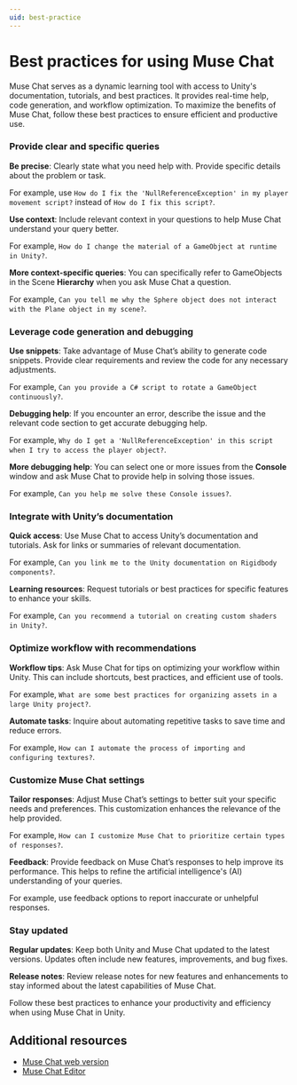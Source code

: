 ```yaml
---
uid: best-practice
---
```


# Best practices for using Muse Chat

Muse Chat serves as a dynamic learning tool with access to Unity's documentation, tutorials, and best practices. It provides real-time help, code generation, and workflow optimization. To maximize the benefits of Muse Chat, follow these best practices to ensure efficient and productive use.

### Provide clear and specific queries

**Be precise**: Clearly state what you need help with. Provide specific details about the problem or task.

For example, use `How do I fix the 'NullReferenceException' in my player movement script?` instead of `How do I fix this script?`.

**Use context**: Include relevant context in your questions to help Muse Chat understand your query better.

For example, `How do I change the material of a GameObject at runtime in Unity?`.

**More context-specific queries**: You can specifically refer to GameObjects in the Scene **Hierarchy** when you ask Muse Chat a question.

For example, `Can you tell me why the Sphere object does not interact with the Plane object in my scene?`.

### Leverage code generation and debugging

**Use snippets**: Take advantage of Muse Chat’s ability to generate code snippets. Provide clear requirements and review the code for any necessary adjustments.

For example, `Can you provide a C# script to rotate a GameObject continuously?`.

**Debugging help**: If you encounter an error, describe the issue and the relevant code section to get accurate debugging help.

For example, `Why do I get a 'NullReferenceException' in this script when I try to access the player object?`.

**More debugging help**: You can select one or more issues from the **Console** window and ask Muse Chat to provide help in solving those issues.

For example, `Can you help me solve these Console issues?`.

### Integrate with Unity’s documentation

**Quick access**: Use Muse Chat to access Unity’s documentation and tutorials. Ask for links or summaries of relevant documentation.

For example, `Can you link me to the Unity documentation on Rigidbody components?`.

**Learning resources**: Request tutorials or best practices for specific features to enhance your skills.

For example, `Can you recommend a tutorial on creating custom shaders in Unity?`.

### Optimize workflow with recommendations

**Workflow tips**: Ask Muse Chat for tips on optimizing your workflow within Unity. This can include shortcuts, best practices, and efficient use of tools.

For example, `What are some best practices for organizing assets in a large Unity project?`.

**Automate tasks**: Inquire about automating repetitive tasks to save time and reduce errors.

For example, `How can I automate the process of importing and configuring textures?`.

### Customize Muse Chat settings

**Tailor responses**: Adjust Muse Chat’s settings to better suit your specific needs and preferences. This customization enhances the relevance of the help provided.

For example, `How can I customize Muse Chat to prioritize certain types of responses?`.

**Feedback**: Provide feedback on Muse Chat’s responses to help improve its performance. This helps to refine the artificial intelligence's (AI) understanding of your queries.

For example, use feedback options to report inaccurate or unhelpful responses.

### Stay updated

**Regular updates**: Keep both Unity and Muse Chat updated to the latest versions. Updates often include new features, improvements, and bug fixes.

**Release notes**: Review release notes for new features and enhancements to stay informed about the latest capabilities of Muse Chat.

Follow these best practices to enhance your productivity and efficiency when using Muse Chat in Unity.

## Additional resources

* [Muse Chat web version](web-chat.md)
* [Muse Chat Editor](editor-chat.md)